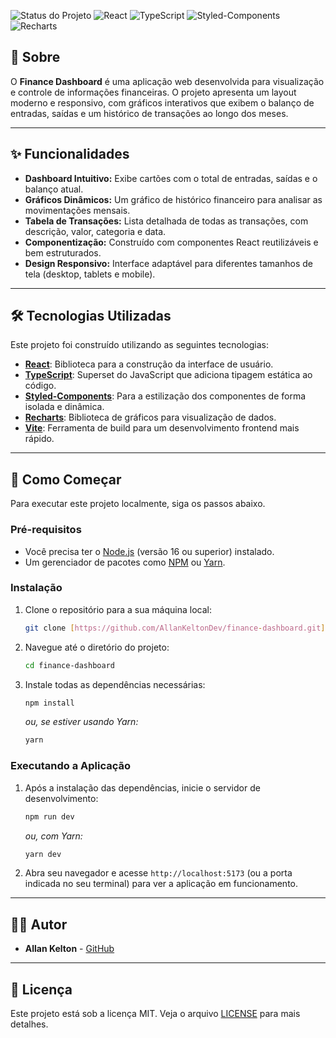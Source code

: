 ![Status do Projeto](https://img.shields.io/badge/status-em%20desenvolvimento-yellowgreen)
![React](https://img.shields.io/badge/React-18-blue?logo=react)
![TypeScript](https://img.shields.io/badge/TypeScript-5-blue?logo=typescript)
![Styled-Components](https://img.shields.io/badge/Styled--Components-5-pink?logo=styled-components)
![Recharts](https://img.shields.io/badge/Recharts-2-red)

<p align="center">
  </p>

## 📖 Sobre

O **Finance Dashboard** é uma aplicação web desenvolvida para visualização e controle de informações financeiras. O projeto apresenta um layout moderno e responsivo, com gráficos interativos que exibem o balanço de entradas, saídas e um histórico de transações ao longo dos meses.

---

## ✨ Funcionalidades

-   **Dashboard Intuitivo:** Exibe cartões com o total de entradas, saídas e o balanço atual.
-   **Gráficos Dinâmicos:** Um gráfico de histórico financeiro para analisar as movimentações mensais.
-   **Tabela de Transações:** Lista detalhada de todas as transações, com descrição, valor, categoria e data.
-   **Componentização:** Construído com componentes React reutilizáveis e bem estruturados.
-   **Design Responsivo:** Interface adaptável para diferentes tamanhos de tela (desktop, tablets e mobile).

---

## 🛠️ Tecnologias Utilizadas

Este projeto foi construído utilizando as seguintes tecnologias:

-   **[React](https://reactjs.org/)**: Biblioteca para a construção da interface de usuário.
-   **[TypeScript](https://www.typescriptlang.org/)**: Superset do JavaScript que adiciona tipagem estática ao código.
-   **[Styled-Components](https://styled-components.com/)**: Para a estilização dos componentes de forma isolada e dinâmica.
-   **[Recharts](https://recharts.org/)**: Biblioteca de gráficos para visualização de dados.
-   **[Vite](https://vitejs.dev/)**: Ferramenta de build para um desenvolvimento frontend mais rápido.

---

## 🚀 Como Começar

Para executar este projeto localmente, siga os passos abaixo.

### Pré-requisitos

-   Você precisa ter o [Node.js](https://nodejs.org/en/) (versão 16 ou superior) instalado.
-   Um gerenciador de pacotes como [NPM](https://www.npmjs.com/) ou [Yarn](https://yarnpkg.com/).

### Instalação

1.  Clone o repositório para a sua máquina local:
    ```bash
    git clone [https://github.com/AllanKeltonDev/finance-dashboard.git](https://github.com/AllanKeltonDev/finance-dashboard.git)
    ```

2.  Navegue até o diretório do projeto:
    ```bash
    cd finance-dashboard
    ```

3.  Instale todas as dependências necessárias:
    ```bash
    npm install
    ```
    *ou, se estiver usando Yarn:*
    ```bash
    yarn
    ```

### Executando a Aplicação

1.  Após a instalação das dependências, inicie o servidor de desenvolvimento:
    ```bash
    npm run dev
    ```
    *ou, com Yarn:*
    ```bash
    yarn dev
    ```

2.  Abra seu navegador e acesse `http://localhost:5173` (ou a porta indicada no seu terminal) para ver a aplicação em funcionamento.

---

## 👨‍💻 Autor

-   **Allan Kelton** - [GitHub](https://github.com/AllanKeltonDev)

---

## 📄 Licença

Este projeto está sob a licença MIT. Veja o arquivo [LICENSE](LICENSE.md) para mais detalhes.
